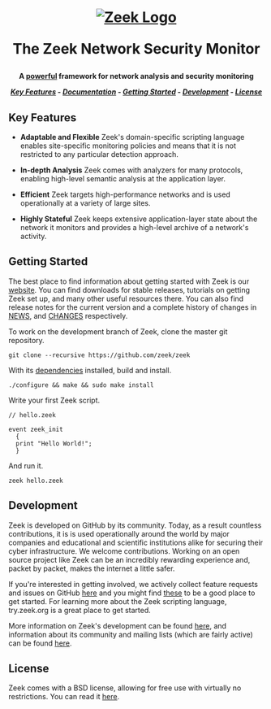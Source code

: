 <h1 align="center">

[![Zeek Logo](https://www.zeek.org/images/bro-eyes.png)](https:://www.zeek.org)

The Zeek Network Security Monitor

</h1><h4 align="center">

A [powerful](https://www.zeek.org/why_choose_zeek.pdf) framework for network analysis and security monitoring

[_Key Features_](#key-features) - 
[_Documentation_](https://docs.zeek.org/en/stable/index.html) - 
[_Getting Started_](#getting-started) - 
[_Development_](#development) - 
[_License_](#license)

</h4>

## Key Features

* <b>Adaptable and Flexible</b>
	Zeek's domain-specific scripting language enables site-specific monitoring policies and means that it is not restricted to any particular detection approach.

* <b>In-depth Analysis</b>
	Zeek comes with analyzers for many protocols, enabling high-level semantic analysis at the application layer.
	
* <b>Efficient</b>
	Zeek targets high-performance networks and is used operationally at a variety of large sites.

* <b>Highly Stateful</b>
	Zeek keeps extensive application-layer state about the network it monitors and provides a high-level archive of a network's activity.

## Getting Started
The best place to find information about getting started with Zeek is our [website](https://www.zeek.org/documentation/index.html). You can find downloads for stable releases, tutorials on getting Zeek set up, and many other useful resources there. You can also find release notes for the current version and a complete history of changes in [NEWS](https://github.com/zeek/zeek/blob/master/NEWS), and [CHANGES](https://github.com/zeek/zeek/blob/master/CHANGES) respectively.

To work on the development branch of Zeek, clone the master git repository. 

`git clone --recursive https://github.com/zeek/zeek `

With its [dependencies](https://docs.zeek.org/en/stable/install/install.html#prerequisites) installed, build and install.

`./configure && make && sudo make install`

Write your first Zeek script.
```zeek
// hello.zeek

event zeek_init
  {
  print "Hello World!";
  }
```
And run it.

`zeek hello.zeek`



## Development
Zeek is developed on GitHub by its community. Today, as a result countless contributions, it is is used operationally around the world by major companies and educational and scientific institutions alike for securing their cyber infrastructure. We welcome contributions. Working on an open source project like Zeek can be an incredibly rewarding experience and, packet by packet, makes the internet a little safer.

If you're interested in getting involved, we actively collect feature requests and issues on GitHub [here](https://github.com/zeek/zeek/issues) and you might find [these](https://github.com/zeek/zeek/issues?q=is%3Aissue+is%3Aopen+label%3A%22Difficulty%3A+Easy%22) to be a good place to get started. For learning more about the Zeek scripting language, try.zeek.org is a great place to get started.


More information on Zeek's development can be found [here](https://www.zeek.org/development/index.html), and information about its community and mailing lists (which are fairly active) can be found [here](https://www.zeek.org/community/index.html).

## License
Zeek comes with a BSD license, allowing for free use with virtually no restrictions. You can read it [here](https://github.com/zeek/zeek/blob/master/COPYING).
